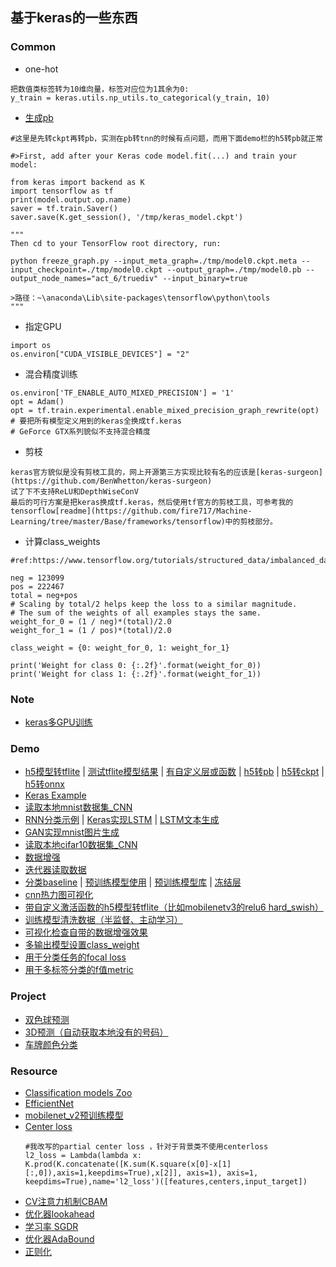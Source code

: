 ## 基于keras的一些东西

### Common

* one-hot

```
把数值类标签转为10维向量，标签对应位为1其余为0:
y_train = keras.utils.np_utils.to_categorical(y_train, 10)
```

* [生成pb](https://www.e-learn.cn/content/wangluowenzhang/193206)

```pyhton
#这里是先转ckpt再转pb，实测在pb转tnn的时候有点问题，而用下面demo栏的h5转pb就正常

#>First, add after your Keras code model.fit(...) and train your model:

from keras import backend as K
import tensorflow as tf
print(model.output.op.name)
saver = tf.train.Saver()
saver.save(K.get_session(), '/tmp/keras_model.ckpt')

"""
Then cd to your TensorFlow root directory, run:

python freeze_graph.py --input_meta_graph=./tmp/model0.ckpt.meta --input_checkpoint=./tmp/model0.ckpt --output_graph=./tmp/model0.pb --output_node_names="act_6/truediv" --input_binary=true

>路径：~\anaconda\Lib\site-packages\tensorflow\python\tools
"""
```

* 指定GPU

```pyhton
import os
os.environ["CUDA_VISIBLE_DEVICES"] = "2"
```

* 混合精度训练

```pyhton
os.environ['TF_ENABLE_AUTO_MIXED_PRECISION'] = '1'
opt = Adam()
opt = tf.train.experimental.enable_mixed_precision_graph_rewrite(opt)
# 要把所有模型定义用到的keras全换成tf.keras
# GeForce GTX系列貌似不支持混合精度
```

* 剪枝

```
keras官方貌似是没有剪枝工具的，网上开源第三方实现比较有名的应该是[keras-surgeon](https://github.com/BenWhetton/keras-surgeon)
试了下不支持ReLU和DepthWiseConV
最后的可行方案是把keras换成tf.keras，然后使用tf官方的剪枝工具，可参考我的tensorflow[readme](https://github.com/fire717/Machine-Learning/tree/master/Base/frameworks/tensorflow)中的剪枝部分。

```

* 计算class_weights

```
#ref:https://www.tensorflow.org/tutorials/structured_data/imbalanced_data

neg = 123099
pos = 222467
total = neg+pos
# Scaling by total/2 helps keep the loss to a similar magnitude.
# The sum of the weights of all examples stays the same.
weight_for_0 = (1 / neg)*(total)/2.0 
weight_for_1 = (1 / pos)*(total)/2.0

class_weight = {0: weight_for_0, 1: weight_for_1}

print('Weight for class 0: {:.2f}'.format(weight_for_0))
print('Weight for class 1: {:.2f}'.format(weight_for_1))
```


### Note
* [keras多GPU训练](./note/keras_multiGPU.md)

### Demo
* [h5模型转tflite](./demo/h5_to_tflite.py) | [测试tflite模型结果](./demo/tflite_pre.py) | [有自定义层或函数](https://blog.csdn.net/killfunst/article/details/94295861) | [h5转pb](./demo/h5_to_pb.py) | [h5转ckpt](./demo/h5_to_ckpt.py) | [h5转onnx](https://github.com/onnx/keras-onnx)
* [Keras Example](./keras_example.ipynb)
* [读取本地mnist数据集_CNN](./demo/keras_mnist.ipynb)
* [RNN分类示例](./demo/RNN_classify.ipynb) | [Keras实现LSTM](./demo/lstm_word_embedding.ipynb) | [LSTM文本生成](./demo/Word_Language_Modelling_LSTM.ipynb)
* [GAN实现mnist图片生成](./demo/Keras_GAN.ipynb)
* [读取本地cifar10数据集_CNN](./demo/keras_cifar10.ipynb)
* [数据增强](./demo/data_aug.py)
* [迭代器读取数据](./demo/data_generator.py)
* [分类baseline](./baseline/) | [预训练模型使用](./demo/pretrain.py) | [预训练模型库](./demo/keras_net.py) | [冻结层](./demo/layer_trainable.py)
* [cnn热力图可视化](./demo/cam_heatmap.py)
* [带自定义激活函数的h5模型转tflite（比如mobilenetv3的relu6 hard_swish）](./demo/h5_customer_to_tflite.py)
* [训练模型清洗数据（半监督、主动学习）](./demo/clearData.py) 
* [可视化检查自带的数据增强效果](./demo/show_keras_data.py)
* [多输出模型设置class_weight](./demo/multi_output_class_weight.py)
* [用于分类任务的focal loss](./demo/classify_focal_loss.py)
* [用于多标签分类的f值metric](./demo/fmeasure_metric.py)
 
### Project
* [双色球预测](./project/Caipiao_nn.ipynb)
* [3D预测（自动获取本地没有的号码）](./project/3D_predict.py)
* [车牌颜色分类](./project/plate_color.ipynb)

### Resource
* [Classification models Zoo](https://github.com/qubvel/classification_models/)
* [EfficientNet](https://github.com/titu1994/keras-efficientnets)
* [mobilenet_v2预训练模型](https://github.com/JonathanCMitchell/mobilenet_v2_keras/releases)
* [Center loss](https://github.com/shamangary/Keras-MNIST-center-loss-with-visualization/blob/master/TYY_mnist.py)
    ```
    #我改写的partial center loss ，针对于背景类不使用centerloss
    l2_loss = Lambda(lambda x: K.prod(K.concatenate([K.sum(K.square(x[0]-x[1][:,0]),axis=1,keepdims=True),x[2]], axis=1), axis=1, keepdims=True),name='l2_loss')([features,centers,input_target])
    ```
* [CV注意力机制CBAM](https://github.com/kobiso/CBAM-keras)
* [优化器lookahead](https://github.com/bojone/keras_lookahead)
* [学习率 SGDR](https://github.com/gunchagarg/learning-rate-techniques-keras)
* [优化器AdaBound](https://github.com/titu1994/keras-adabound)
* [正则化](https://blog.csdn.net/xovee/article/details/92794763)

